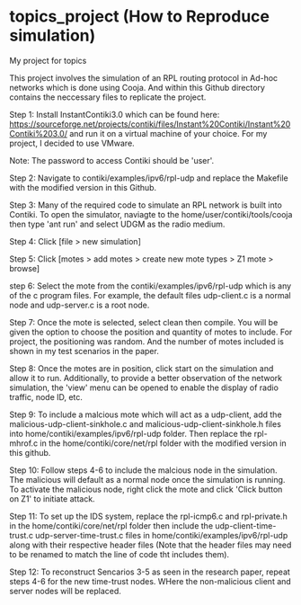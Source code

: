 # topics_project (How to Reproduce simulation)
My project for topics 

This project involves the simulation of an RPL routing protocol in Ad-hoc networks which is done using Cooja. And within this Github directory contains the neccessary files to replicate the project. 

Step 1: Install InstantContiki3.0 which can be found here: https://sourceforge.net/projects/contiki/files/Instant%20Contiki/Instant%20Contiki%203.0/ and run it on a virtual machine of your choice. For my project, I decided to use VMware. 

Note: The password to access Contiki should be 'user'.

Step 2: Navigate to contiki/examples/ipv6/rpl-udp and replace the Makefile with the modified version in this Github. 

Step 3: Many of the required code to simulate an RPL network is built into Contiki. To open the simulator, naviagte to the home/user/contiki/tools/cooja then type 'ant run' and select UDGM as the radio medium.

Step 4: Click [file > new simulation] 

Step 5: Click [motes > add motes > create new mote types > Z1 mote > browse]

step 6: Select the mote from the contiki/examples/ipv6/rpl-udp which is any of the c program files. For example, the default files udp-client.c is a normal node and udp-server.c is a root node.

Step 7: Once the mote is selected, select clean then compile. You will be given the option to choose the position and quantity of motes to include. For project, the positioning was random. And the number of motes included is shown in my test scenarios in the paper. 

Step 8: Once the motes are in position, click start on the simulation and allow it to run. Additionally, to provide a better observation of the network simulation, the 'view' menu can be opened to enable the display of radio traffic, node ID, etc.

Step 9: To include a malcious mote which will act as a udp-client, add the malicious-udp-client-sinkhole.c and malicious-udp-client-sinkhole.h files into home/contiki/examples/ipv6/rpl-udp folder. Then replace the rpl-mhrof.c in the home/contiki/core/net/rpl folder with the modified version in this github.

Step 10: Follow steps 4-6 to include the malcious node in the simulation. The malicious will default as a normal node once the simulation is running. To activate the malicious node, right click the mote and click 'Click button on Z1' to initiate attack.

Step 11: To set up the IDS system, replace the rpl-icmp6.c and rpl-private.h in the home/contiki/core/net/rpl folder then include the udp-client-time-trust.c udp-server-time-trust.c files in home/contiki/examples/ipv6/rpl-udp along with their respective header files (Note that the header files may need to be renamed to match the line of code tht includes them).

Step 12: To reconstruct Sencarios 3-5 as seen in the research paper, repeat steps 4-6 for the new time-trust nodes. WHere the non-malicious client and server nodes will be replaced.

